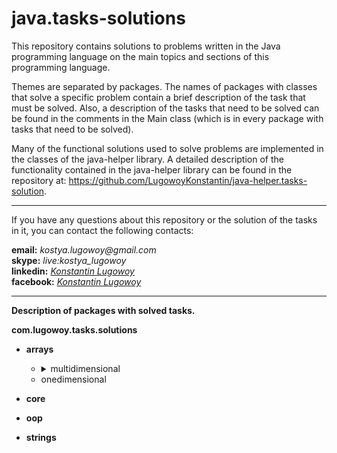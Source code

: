 # java.tasks-solutions

This repository contains solutions to problems written in the Java programming language on the main topics and sections of this programming language.

Themes are separated by packages. The names of packages with classes that solve a specific problem contain a brief description of the task that must be solved. Also, a description of the tasks that need to be solved can be found in the comments in the Main class (which is in every package with tasks that need to be solved).

Many of the functional solutions used to solve problems are implemented in the classes of the java-helper library. A detailed description of the functionality contained in the java-helper library can be found in the repository at: https://github.com/LugowoyKonstantin/java-helper.tasks-solution.

---

If you have any questions about this repository or the solution of the tasks in it, you can contact the following contacts:

**email:** _kostya.lugowoy@gmail.com_  
**skype:** _live:kostya_lugowoy_  
**linkedin:** _[Konstantin Lugowoy](https://www.linkedin.com/in/lugowoy-konstantin/)_  
**facebook:** _[Konstantin Lugowoy](https://www.facebook.com/lugowoy.konstantin)_  

---

**Description of packages with solved tasks.**

**com.lugowoy.tasks.solutions** <br> 
* **arrays**
    * <details>
        <summary>multidimensional</summary><br>
        <details>
            <summary>calculateMatrixDeterminant</summary><br>
                • Calculate the matrix determinant.<br>
                • Рассчитать определитель матрицы.<br>
        </details>
        <details>
            <summary>calculateNormsOfMatrix</summary><br>
                • Calculate norms of the matrix.<br>
                • Рассчитать нормы матрицы.<br>
        </details>
        <details>
            <summary>compressMatrixByDeletingRowsAndColumnsWithZeros</summary><br>
                • Compress the matrix by deleting rows and columns filled with zeros from it.<br>
                • Сжать матрицу, удалив из нее строки и столбцы, заполненные нулями.<br>
        </details>
        <details>
            <summary>constructPascalTriangle</summary><br>
                • Write a program that builds a Pascal triangle to a depth of 12.
                Each number of a triangle is stored in an array of the appropriate length,
                and the array of rows is stored in an array,
                the elements of which are 12 arrays of type int.<br>
                • Напишите программу, которая строит треугольник Паскаля на глубину до 12.
                Каждое число треугольника сохраняется в массиве соответствующей длины,
                а массив строк хранится в массиве, элементами которого являются 12 массивов типа int.<br>
        </details>
        <details>
            <summary>convertMatrixRowsSoThatZeroLocatedAfterAllOthers</summary><br>
                • Convert the rows of the matrix so that the elements equal to zero are located
                after all the others.<br>
                • Преобразуйте строки матрицы так, чтобы элементы, равные нулю,
                были расположены после всех остальных.<br>
        </details>
      </details>
    * onedimensional
* **core**

* **oop**

* **strings**
